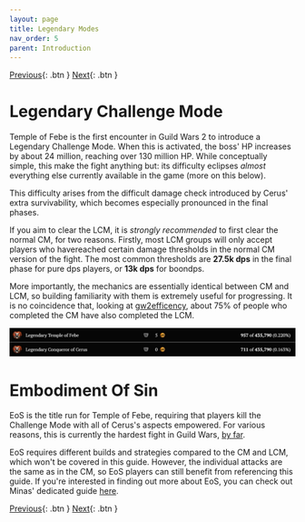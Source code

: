 ```yaml
---
layout: page
title: Legendary Modes
nav_order: 5
parent: Introduction
---
```


[Previous](first-runs.html){: .btn } [Next](../mechanics/mechanics.html){: .btn }

# Legendary Challenge Mode

Temple of Febe is the first encounter in Guild Wars 2 to introduce a Legendary Challenge Mode.
When this is activated, the boss' HP increases by about 24 million, reaching over 130 million HP.
While conceptually simple, this make the fight anything but: its difficulty eclipses _almost_ everything
else currently available in the game (more on this below).

This difficulty arises from the difficult damage check introduced by Cerus' extra survivability, which 
becomes especially pronounced in the final phases. 

If you aim to clear the LCM, it is _strongly recommended_ to first clear the normal CM, for
two reasons. Firstly, most LCM groups will only accept players who havereached certain damage thresholds in the 
normal CM version of the fight. The most common thresholds are **27.5k dps** in the final phase for pure
dps players, or **13k dps** for boondps.

More importantly, the mechanics are essentially identical between CM and LCM, so building
familiarity with them is extremely useful for progressing.
It is no coincidence that, looking at [gw2efficency](https://gw2efficiency.com/account/unlock-statistics?filter.category=362), about 75% of people who completed the CM have also completed the LCM.

![Completion of CM vs LCM according to gw2efficency](../images/introduction/cm_lcm_completion.webp)

# Embodiment Of Sin

EoS is the title run for Temple of Febe, requiring that players kill the Challenge Mode with all
of Cerus's aspects empowered. For various reasons, this is currently the hardest fight in Guild
Wars, [by far](https://gw2efficiency.com/account/unlock-statistics?filter.search=Apathetic).

EoS requires different builds and strategies compared to the CM and LCM, which won't be covered
in this guide. However, the individual attacks are the same as in the CM, so EoS players can still
benefit from referencing this guide. If you're interested in finding out more about EoS, you can check out Minas' dedicated guide [here](https://unit-gw2.github.io/eos).

[Previous](first-runs.html){: .btn } [Next](../mechanics/mechanics.html){: .btn }